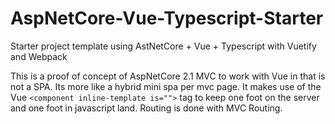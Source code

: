 # AspNetCore-Vue-Typescript-Starter
Starter project template using AstNetCore + Vue + Typescript with Vuetify and Webpack

This is a proof of concept of AspNetCore 2.1 MVC to work with Vue in that is not a SPA. Its more like a hybrid mini spa per mvc page. It makes use of the Vue `<component inline-template is="">` tag to keep one foot on the server and one foot in javascript land. Routing is done with MVC Routing.
